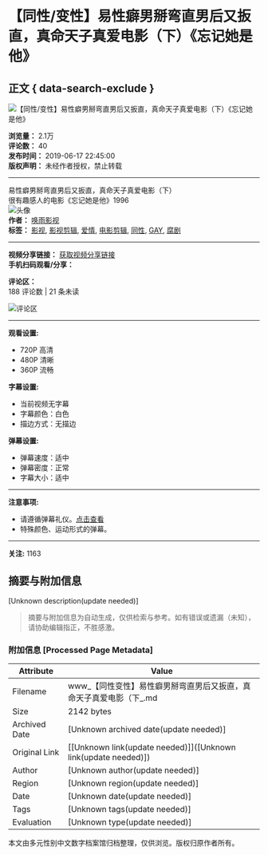 # 【同性/变性】易性癖男掰弯直男后又扳直，真命天子真爱电影（下）《忘记她是他》

## 正文 { data-search-exclude }


![【同性/变性】易性癖男掰弯直男后又扳直，真命天子真爱电影（下）《忘记她是他》](https://i2.hdslb.com/bfs/archive/95675047bf64ac2d7f3c6142467a2e9dbe68ebf9.png@518w_290h_1c_!web-video-share-cover.webp)

**浏览量：** 2.1万  
**评论数：** 40  
**发布时间：** 2019-06-17 22:45:00  
**版权声明：** 未经作者授权，禁止转载  

---

易性癖男掰弯直男后又扳直，真命天子真爱电影（下）  
很有趣感人的电影《忘记她是他》1996  
![头像](https://i2.hdslb.com/bfs/face/d186b004d2d94a661403490fb2a76d375a7ee7d1.jpg@96w.webp)  
**作者：** [唤雨影视](https://space.bilibili.com/314794097)  
**标签：** [影视](https://www.bilibili.com/v/cinephile), [影视剪辑](https://www.bilibili.com/v/cinephile/montage), [爱情](https://search.bilibili.com/all?keyword=%E7%88%B1%E6%83%85&from_source=video_tag), [电影剪辑](https://search.bilibili.com/all?keyword=%E7%94%B5%E5%BD%B1%E5%89%AA%E8%BE%91&from_source=video_tag), [同性](https://search.bilibili.com/all?keyword=%E5%90%8C%E6%80%A7&from_source=video_tag), [GAY](https://search.bilibili.com/all?keyword=GAY&from_source=video_tag), [腐剧](https://search.bilibili.com/all?keyword=%E8%85%90%E5%89%A7&from_source=video_tag)  

--- 

**视频分享链接：** [获取视频分享链接](#)  
**手机扫码观看/分享：**  

**评论区：**  
188 评论数 | 21 条未读  

![评论区](https://i0.hdslb.com/bfs/garb/item/33e2e72d9a0c855f036b4cb55448f44af67a0635.png@.webp)

---

**观看设置:**  
- 720P 高清
- 480P 清晰
- 360P 流畅

**字幕设置:**  
- 当前视频无字幕  
- 字幕颜色：白色  
- 描边方式：无描边  

**弹幕设置:**  
- 弹幕速度：适中  
- 弹幕密度：正常  
- 字幕大小：适中  

---

**注意事项:**  
- 请遵循弹幕礼仪。[点击查看](https://www.bilibili.com/blackboard/help.html#弹幕相关?id=3ebbac9998474850bfdf42b231477371)  
- 特殊颜色、运动形式的弹幕。  

---  

**关注:** 1163 
<!-- tcd_original_link https://www.bilibili.com/video/av55947742 -->


## 摘要与附加信息

<!-- tcd_abstract -->
[Unknown description(update needed)]
<!-- tcd_abstract_end -->

> 摘要与附加信息为自动生成，仅供检索与参考。如有错误或遗漏（未知），请协助编辑指正，不胜感激。

### 附加信息 [Processed Page Metadata]

| Attribute       | Value                                  |
|-----------------|----------------------------------------|
| Filename        | www_【同性变性】易性癖男掰弯直男后又扳直，真命天子真爱电影（下_.md                             |
| Size            | 2142 bytes                           |
| Archived Date   | [Unknown archived date(update needed)]                             |
| Original Link   | [[Unknown link(update needed)]]([Unknown link(update needed)])                       |
| Author          | [Unknown author(update needed)]                               |
| Region          | [Unknown region(update needed)]                               |
| Date            | [Unknown date(update needed)]                                 |
| Tags            | [Unknown tags(update needed)]                                 |
| Evaluation            | [Unknown type(update needed)]                                 |
<!-- tcd_table_end -->

本文由多元性别中文数字档案馆归档整理，仅供浏览。版权归原作者所有。
